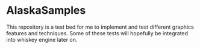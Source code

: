 # AlaskaSamples
This repository is a test bed for me to implement and test different graphics features and techniques.
Some of these tests will hopefully be integrated into whiskey engine later on.
